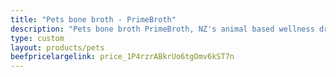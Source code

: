 ```yaml
---
title: "Pets bone broth - PrimeBroth"
description: "Pets bone broth PrimeBroth, NZ's animal based wellness drink for pets"
type: custom
layout: products/pets
beefpricelargelink: price_1P4rzrABkrUo6tgOmv6kST7n
---
```



